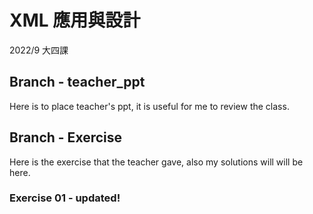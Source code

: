 # XML 應用與設計
2022/9 大四課
## Branch - teacher_ppt
Here is to place teacher's ppt, it is useful for me to review the class.
## Branch - Exercise
Here is the exercise that the teacher gave, also my solutions will will be here.
### Exercise 01 - updated!
